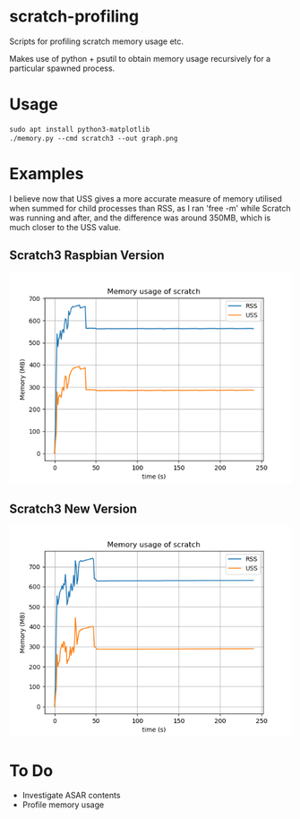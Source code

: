 # scratch-profiling

Scripts for profiling scratch memory usage etc.

Makes use of python + psutil to obtain memory usage recursively for a particular spawned process.

# Usage

```
sudo apt install python3-matplotlib
./memory.py --cmd scratch3 --out graph.png
```

# Examples

I believe now that USS gives a more accurate measure of memory utilised when summed for child processes than RSS, as 
I ran 'free -m' while Scratch was running and after, and the difference was around 350MB, which is much closer to the USS value.

## Scratch3 Raspbian Version

![scratch3 memory](images/memory-scratch3.png)


## Scratch3 New Version

![scratch3 memory](images/memory-scratch3new.png)

# To Do

* Investigate ASAR contents
* Profile memory usage
